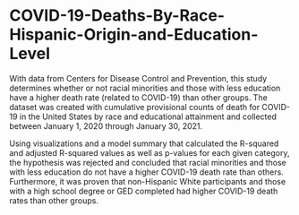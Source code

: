 # COVID-19-Deaths-By-Race-Hispanic-Origin-and-Education-Level
With data from Centers for Disease Control and Prevention, this study determines whether or not racial minorities and those with less education have a higher death rate (related to COVID-19) than other groups. The dataset was created with cumulative provisional counts of death for COVID-19 in the United States by race and educational attainment and collected between January 1, 2020 through January 30, 2021.

Using visualizations and a model summary that calculated the R-squared and adjusted R-squared values as well as p-values for each given category, the hypothesis was rejected and concluded that racial minorities and those with less education do not have a higher COVID-19 death rate than others. Furthermore, it was proven that non-Hispanic White participants and those with a high school degree or GED completed had higher COVID-19 death rates than other groups.
